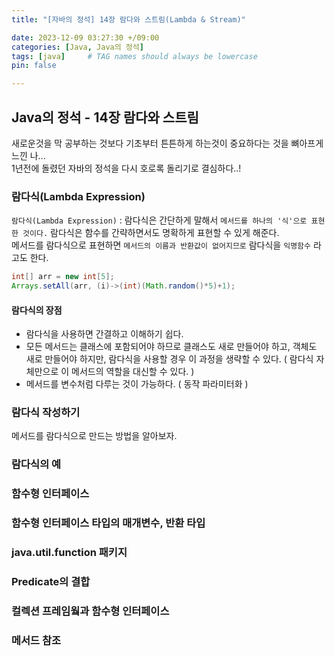 ```yaml
---
title: "[자바의 정석] 14장 람다와 스트림(Lambda & Stream)"

date: 2023-12-09 03:27:30 +/09:00
categories: [Java, Java의 정석]
tags: [java]     # TAG names should always be lowercase
pin: false

---
```

## Java의 정석 - 14장 람다와 스트림
새로운것을 막 공부하는 것보다 기초부터 튼튼하게 하는것이 중요하다는 것을 뼈아프게 느낀 나...  
1년전에 돌렸던 자바의 정석을 다시 호로록 돌리기로 결심하다..!
### 람다식(Lambda Expression)

`람다식(Lambda Expression)` : 람다식은 간단하게 말해서 `메서드를 하나의 '식'으로 표현한 것이다.` 람다식은 함수를 간략하면서도 명확하게 표현할 수 있게 해준다.  
메서드를 람다식으로 표현하면 `메서드의 이름과 반환값이 없어지므로` 람다식을 `익명함수` 라고도 한다.

```java
int[] arr = new int[5];
Arrays.setAll(arr, (i)->(int)(Math.random()*5)+1);
```
#### 람다식의 장점 
* 람다식을 사용하면 간결하고 이해하기 쉽다.
* 모든 메서드는 클래스에 포함되어야 하므로 클래스도 새로 만들어야 하고, 객체도 새로 만들어야 하지만, 람다식을 사용할 경우 이 과정을 생략할 수 있다. ( 람다식 자체만으로 이 메서드의 역할을 대신할 수 있다. )
* 메서드를 변수처럼 다루는 것이 가능하다. ( 동작 파라미터화 )

### 람다식 작성하기

메서드를 람다식으로 만드는 방법을 알아보자.

### 람다식의 예

### 함수형 인터페이스

### 함수형 인터페이스 타입의 매개변수, 반환 타입

### java.util.function 패키지

### Predicate의 결합

### 컬렉션 프레임웤과 함수형 인터페이스

### 메서드 참조

